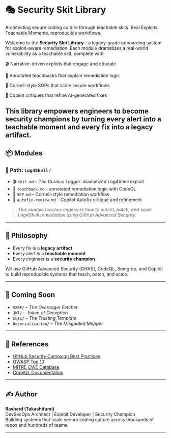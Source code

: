 # 🎭 Security Skit Library
Architecting secure coding culture through teachable skits. Real Exploits. Teachable Moments. reproducible workflows.

Welcome to the **Security Skit Library**—a legacy-grade onboarding system for exploit-aware remediation. Each module dramatizes a real-world vulnerability as a teachable skit, complete with:

🎬 Narrative-driven exploits that engage and educate

🧠 Annotated teachbacks that explain remediation logic

📜 Cornell-style SOPs that scale secure workflows

🤖 Copilot critiques that refine AI-generated fixes

This library empowers engineers to become security champions by turning every alert into a teachable moment and every fix into a legacy artifact.
---

## 📦 Modules

### 📁 Path: `Log4Shell/`
- 🎬 `skit.md` – _The Curious Logger_: dramatized Log4Shell exploit
- 🧠 `teachback.md` – annotated remediation logic with CodeQL
- 📜 `SOP.md` – Cornell-style remediation workflow
- 🤖 `autofix-review.md` – Copilot Autofix critique and refinement

> _This module teaches engineers how to detect, patch, and scale Log4Shell remediation using GitHub Advanced Security._

---

## 🧠 Philosophy

- Every fix is a **legacy artifact**
- Every alert is a **teachable moment**
- Every engineer is a **security champion**

We use GitHub Advanced Security (GHAS), CodeQL, Semgrep, and Copilot to build reproducible systems that teach, patch, and scale.

---

## 🚧 Coming Soon

- `SSRF/` – _The Overeager Fetcher_
- `JWT/` – _Token of Deception_
- `SSTI/` – _The Trusting Template_
- `Deserialization/` – _The Misguided Mapper_

---

## 🔗 References

- [GitHub Security Campaign Best Practices](https://docs.github.com/en/enterprise-cloud@latest/code-security/securing-your-organization/fixing-security-alerts-at-scale/best-practice-fix-alerts-at-scale)
- [OWASP Top 10](https://owasp.org/www-project-top-ten/)
- [MITRE CWE Database](https://cwe.mitre.org)
- [CodeQL Documentation](https://codeql.github.com/docs/)

---

## ✍️ Author

**Rashard (Takashifumi)**  
DevSecOps Architect | Exploit Developer | Security Champion  
Building systems that scale secure coding culture across thousands of repos and hundreds of teams.

---
